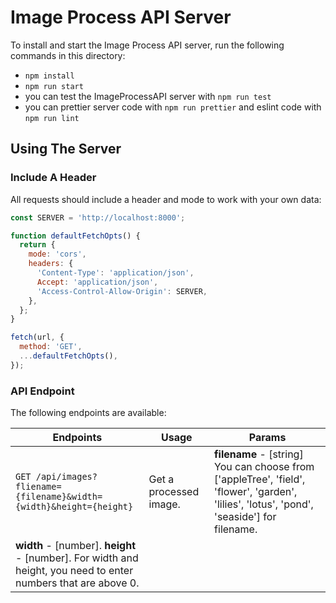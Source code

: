 # Image Process API Server

To install and start the Image Process API server, run the following commands in this directory:

- `npm install`
- `npm run start`
- you can test the ImageProcessAPI server with `npm run test`
- you can prettier server code with `npm run prettier` and eslint code with `npm run lint`

## Using The Server

### Include A Header

All requests should include a header and mode to work with your own data:

```js
const SERVER = 'http://localhost:8000';

function defaultFetchOpts() {
  return {
    mode: 'cors',
    headers: {
      'Content-Type': 'application/json',
      Accept: 'application/json',
      'Access-Control-Allow-Origin': SERVER,
    },
  };
}

fetch(url, {
  method: 'GET',
  ...defaultFetchOpts(),
});
```

### API Endpoint

The following endpoints are available:

| Endpoints                                                                                                      | Usage                  | Params                                                                                                                                     |
| -------------------------------------------------------------------------------------------------------------- | ---------------------- | ------------------------------------------------------------------------------------------------------------------------------------------ |
| `GET /api/images?fliename={filename}&width={width}&height={height}`                                            | Get a processed image. | **filename** - [string] You can choose from ['appleTree', 'field', 'flower', 'garden', 'lilies', 'lotus', 'pond', 'seaside'] for filename. |
| **width** - [number]. **height** - [number]. For width and height, you need to enter numbers that are above 0. |
